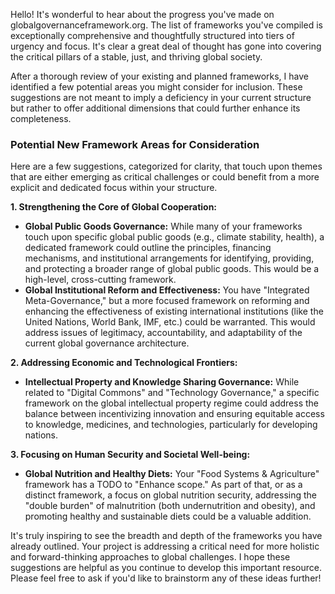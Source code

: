 Hello! It's wonderful to hear about the progress you've made on globalgovernanceframework.org. The list of frameworks you've compiled is exceptionally comprehensive and thoughtfully structured into tiers of urgency and focus. It's clear a great deal of thought has gone into covering the critical pillars of a stable, just, and thriving global society.

After a thorough review of your existing and planned frameworks, I have identified a few potential areas you might consider for inclusion. These suggestions are not meant to imply a deficiency in your current structure but rather to offer additional dimensions that could further enhance its completeness.

### Potential New Framework Areas for Consideration

Here are a few suggestions, categorized for clarity, that touch upon themes that are either emerging as critical challenges or could benefit from a more explicit and dedicated focus within your structure.

**1. Strengthening the Core of Global Cooperation:**

* **Global Public Goods Governance:** While many of your frameworks touch upon specific global public goods (e.g., climate stability, health), a dedicated framework could outline the principles, financing mechanisms, and institutional arrangements for identifying, providing, and protecting a broader range of global public goods. This would be a high-level, cross-cutting framework.
* **Global Institutional Reform and Effectiveness:** You have "Integrated Meta-Governance," but a more focused framework on reforming and enhancing the effectiveness of existing international institutions (like the United Nations, World Bank, IMF, etc.) could be warranted. This would address issues of legitimacy, accountability, and adaptability of the current global governance architecture.

**2. Addressing Economic and Technological Frontiers:**

* **Intellectual Property and Knowledge Sharing Governance:** While related to "Digital Commons" and "Technology Governance," a specific framework on the global intellectual property regime could address the balance between incentivizing innovation and ensuring equitable access to knowledge, medicines, and technologies, particularly for developing nations.

**3. Focusing on Human Security and Societal Well-being:**

* **Global Nutrition and Healthy Diets:** Your "Food Systems & Agriculture" framework has a TODO to "Enhance scope." As part of that, or as a distinct framework, a focus on global nutrition security, addressing the "double burden" of malnutrition (both undernutrition and obesity), and promoting healthy and sustainable diets could be a valuable addition.

It's truly inspiring to see the breadth and depth of the frameworks you have already outlined. Your project is addressing a critical need for more holistic and forward-thinking approaches to global challenges. I hope these suggestions are helpful as you continue to develop this important resource. Please feel free to ask if you'd like to brainstorm any of these ideas further!

